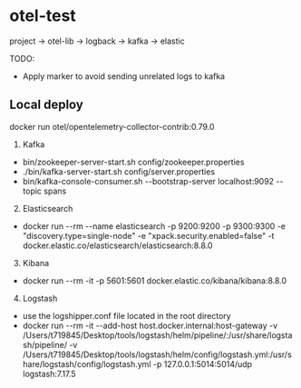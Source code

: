 # otel-test

project -> otel-lib -> logback -> kafka -> elastic

TODO:
  - Apply marker to avoid sending unrelated logs to kafka

## Local deploy

docker run otel/opentelemetry-collector-contrib:0.79.0

1. Kafka
  - bin/zookeeper-server-start.sh config/zookeeper.properties
  - ./bin/kafka-server-start.sh config/server.properties
  - bin/kafka-console-consumer.sh --bootstrap-server localhost:9092 --topic spans

2. Elasticsearch
  - docker run --rm --name elasticsearch -p 9200:9200 -p 9300:9300 -e "discovery.type=single-node" -e "xpack.security.enabled=false" -t docker.elastic.co/elasticsearch/elasticsearch:8.8.0

3. Kibana
  - docker run --rm -it -p 5601:5601 docker.elastic.co/kibana/kibana:8.8.0

4. Logstash
  - use the logshipper.conf file located in the root directory
  - docker run --rm -it --add-host host.docker.internal:host-gateway -v /Users/t719845/Desktop/tools/logstash/helm/pipeline/:/usr/share/logstash/pipeline/ -v /Users/t719845/Desktop/tools/logstash/helm/config/logstash.yml:/usr/share/logstash/config/logstash.yml -p 127.0.0.1:5014:5014/udp logstash:7.17.5